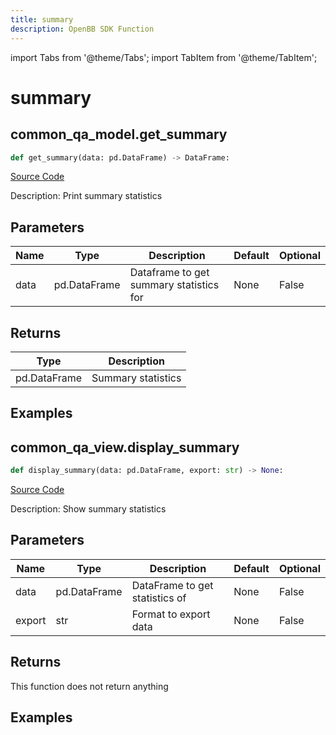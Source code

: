 ```yaml
---
title: summary
description: OpenBB SDK Function
---
```


import Tabs from '@theme/Tabs';
import TabItem from '@theme/TabItem';

# summary

<Tabs>
<TabItem value="model" label="Model" default>

## common_qa_model.get_summary

```python title='openbb_terminal/common/quantitative_analysis/qa_model.py'
def get_summary(data: pd.DataFrame) -> DataFrame:
```
[Source Code](https://github.com/OpenBB-finance/OpenBBTerminal/tree/main/openbb_terminal/common/quantitative_analysis/qa_model.py#L25)

Description: Print summary statistics

## Parameters

| Name | Type | Description | Default | Optional |
| ---- | ---- | ----------- | ------- | -------- |
| data | pd.DataFrame | Dataframe to get summary statistics for | None | False |

## Returns

| Type | Description |
| ---- | ----------- |
| pd.DataFrame | Summary statistics |

## Examples



</TabItem>
<TabItem value="view" label="View">

## common_qa_view.display_summary

```python title='openbb_terminal/common/quantitative_analysis/qa_view.py'
def display_summary(data: pd.DataFrame, export: str) -> None:
```
[Source Code](https://github.com/OpenBB-finance/OpenBBTerminal/tree/main/openbb_terminal/common/quantitative_analysis/qa_view.py#L53)

Description: Show summary statistics

## Parameters

| Name | Type | Description | Default | Optional |
| ---- | ---- | ----------- | ------- | -------- |
| data | pd.DataFrame | DataFrame to get statistics of | None | False |
| export | str | Format to export data | None | False |

## Returns

This function does not return anything

## Examples



</TabItem>
</Tabs>